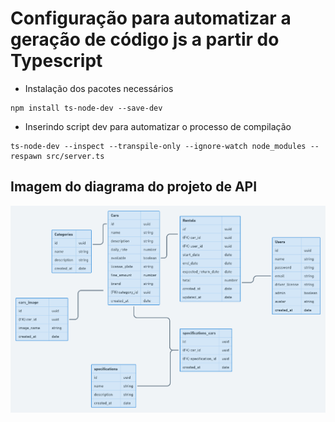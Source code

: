 # Configuração para automatizar a geração de código js a partir do Typescript

- Instalação dos pacotes necessários

```
npm install ts-node-dev --save-dev
```

- Inserindo script dev para automatizar o processo de compilação

```
ts-node-dev --inspect --transpile-only --ignore-watch node_modules --respawn src/server.ts
```

## Imagem do diagrama do projeto de API

![Imagem do diagrama](diagrama.png)
